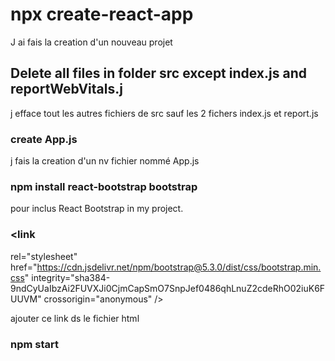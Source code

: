 # npx create-react-app 

J ai fais la creation d'un nouveau projet 

## Delete all files in folder src except index.js and reportWebVitals.j

j efface tout les autres fichiers de src sauf les 2 fichers index.js et report.js

### create App.js
j fais la creation d'un nv fichier nommé App.js 



### npm install react-bootstrap bootstrap
 pour inclus React Bootstrap in my project.

### <link
  rel="stylesheet"
  href="https://cdn.jsdelivr.net/npm/bootstrap@5.3.0/dist/css/bootstrap.min.css"
  integrity="sha384-9ndCyUaIbzAi2FUVXJi0CjmCapSmO7SnpJef0486qhLnuZ2cdeRhO02iuK6FUUVM"
  crossorigin="anonymous"
/>

ajouter ce link ds le fichier html

### npm start 


